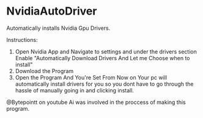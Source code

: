 # NvidiaAutoDriver
Automatically installs Nvidia Gpu Drivers.

Instructions:
1. Open Nvidia App and Navigate to settings and under the drivers section Enable "Automatically Download Drivers And Let me Choose when to install"
2. Download the Program
3. Open the Program And You're Set
From Now on Your pc will automatically install drivers for you so you dont have to go through the hassle of manually going in and clicking install.

@Bytepointt on youtube
Ai was involved in the proccess of making this program.
